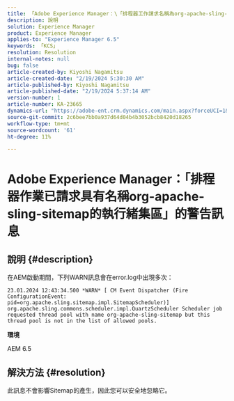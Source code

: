 ```yaml
---
title: 「Adobe Experience Manager：\「排程器工作請求名稱為org-apache-sling-sitemap\的對話串集區」的警告訊息
description: 說明
solution: Experience Manager
product: Experience Manager
applies-to: "Experience Manager 6.5"
keywords: 「KCS」
resolution: Resolution
internal-notes: null
bug: false
article-created-by: Kiyoshi Nagamitsu
article-created-date: "2/19/2024 5:30:30 AM"
article-published-by: Kiyoshi Nagamitsu
article-published-date: "2/19/2024 5:37:14 AM"
version-number: 1
article-number: KA-23665
dynamics-url: "https://adobe-ent.crm.dynamics.com/main.aspx?forceUCI=1&pagetype=entityrecord&etn=knowledgearticle&id=1069c7fc-e7ce-ee11-9079-6045bd0067ea"
source-git-commit: 2c6bee7bb0a937d64d04b4b3052bcb8420d18265
workflow-type: tm+mt
source-wordcount: '61'
ht-degree: 11%

---
```


# Adobe Experience Manager：「排程器作業已請求具有名稱org-apache-sling-sitemap的執行緒集區」的警告訊息

## 說明 {#description}


在AEM啟動期間，下列WARN訊息會在error.log中出現多次：


```
23.01.2024 12:43:34.500 *WARN* [ CM Event Dispatcher (Fire ConfigurationEvent: pid=org.apache.sling.sitemap.impl.SitemapScheduler)]  org.apache.sling.commons.scheduler.impl.QuartzScheduler Scheduler job requested thread pool with name org-apache-sling-sitemap but this thread pool is not in the list of allowed pools.
```


<b>環境</b>

AEM 6.5


## 解決方法 {#resolution}


此訊息不會影響Sitemap的產生，因此您可以安全地忽略它。
